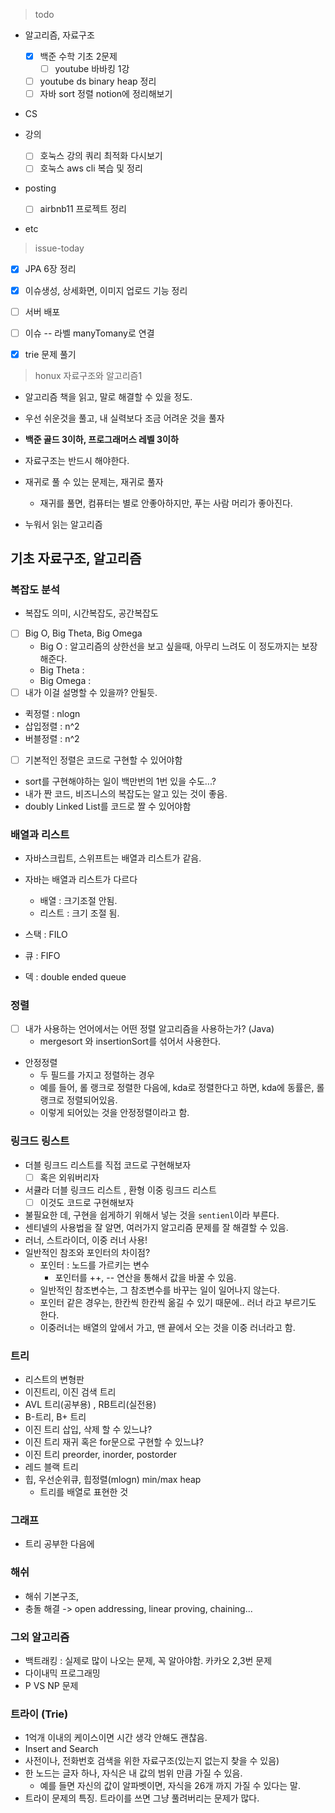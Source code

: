 >  todo

- 알고리즘, 자료구조

  - [x] 백준 수학 기초 2문제
    - [ ] youtube 바바킹 1강
  - [ ] youtube ds binary heap 정리
  - [ ] 자바 sort 정렬 notion에 정리해보기
- CS
- 강의
  - [ ] 호눅스 강의 쿼리 최적화 다시보기
  - [ ] 호눅스 aws cli 복습 및 정리

- posting

  - [ ] airbnb11 프로젝트 정리
- etc



> issue-today

- [x] JPA 6장 정리
- [x] 이슈생성, 상세화면, 이미지 업로드 기능 정리
- [ ] 서버 배포
- [ ] 이슈 -- 라벨 manyTomany로 연결
- [x] trie 문제 풀기



> honux 자료구조와 알고리즘1

- 알고리즘 책을 읽고, 말로 해결할 수 있을 정도.

- 우선 쉬운것을 풀고, 내 실력보다 조금 어려운 것을 풀자

- **백준 골드 3이하, 프로그래머스 레벨 3이하**
- 자료구조는 반드시 해야한다.
- 재귀로 풀 수 있는 문제는, 재귀로 풀자
  - 재귀를 풀면, 컴퓨터는 별로 안좋아하지만, 푸는 사람 머리가 좋아진다.
- 누워서 읽는 알고리즘





## 기초 자료구조, 알고리즘

### 복잡도 분석

- 복잡도 의미, 시간복잡도, 공간복잡도
- [ ] Big O, Big Theta, Big Omega
  - Big O : 알고리즘의 상한선을 보고 싶을때, 아무리 느려도 이 정도까지는 보장해준다.
  - Big Theta :
  - Big Omega : 
- [ ] 내가 이걸 설명할 수 있을까? 안될듯.

- 퀵정렬 : nlogn
- 삽입정렬 : n^2
- 버블정렬 : n^2

- [ ] 기본적인 정렬은 코드로 구현할 수 있어야함
- sort를 구현해야하는 일이 백만번의 1번 있을 수도...?
- 내가 짠 코드, 비즈니스의 복잡도는 알고 있는 것이 좋음.
- doubly Linked List를 코드로 짤 수 있어야함



### 배열과 리스트

- 자바스크립트, 스위프트는 배열과 리스트가 같음.
- 자바는 배열과 리스트가 다르다
  - 배열 : 크기조절 안됨.
  - 리스트 : 크기 조절 됨.

- 스택 : FILO
- 큐 : FIFO
- 덱 : double ended queue 



### 정렬

- [ ] 내가 사용하는 언어에서는 어떤 정렬 알고리즘을 사용하는가? (Java)
  - mergesort 와 insertionSort를 섞어서 사용한다.
- 안정정렬
  - 두 필드를 가지고 정렬하는 경우
  - 예를 들어, 롤 랭크로 정렬한 다음에, kda로 정렬한다고 하면, kda에 동률은, 롤 랭크로 정렬되어있음.
  - 이렇게 되어있는 것을 안정정렬이라고 함.



### 링크드 링스트

- 더블 링크드 리스트를 직접 코드로 구현해보자
  - [ ] 혹은 외워버리자
- 서큘라 더블 링크드 리스트 , 환형 이중 링크드 리스트
  - [ ] 이것도 코드로 구현해보자

- 불필요한 데, 구현을 쉽게하기 위해서 넣는 것을 `sentienl`이라 부른다.
- 센티넬의 사용법을 잘 알면, 여러가지 알고리즘 문제를 잘 해결할 수 있음.
- 러너, 스트라이더, 이중 러너 사용!
- 일반적인 참조와 포인터의 차이점?
  - 포인터 : 노드를 가르키는 변수
    - 포인터를 ++, -- 연산을 통해서 값을 바꿀 수 있음.
  - 일반적인 참조변수는, 그 참조변수를 바꾸는 일이 일어나지 않는다.
  - 포인터 같은 경우는, 한칸씩 한칸씩 옮길 수 있기 때문에.. 러너 라고 부르기도 한다.
  - 이중러너는 배열의 앞에서 가고,  맨 끝에서 오는 것을 이중 러너라고 함.



### 트리

- 리스트의 변형판
- 이진트리, 이진 검색 트리
- AVL 트리(공부용) , RB트리(실전용)
- B-트리, B+ 트리
- 이진 트리 삽입, 삭제 할 수 있느냐?
- 이진 트리 재귀 혹은 for문으로 구현할 수 있느냐?
- 이진 트리 preorder, inorder, postorder
- 레드 블랙 트리 
- 힙, 우선순위큐, 힙정렬(mlogn) min/max heap
  - 트리를 배열로 표현한 것



### 그래프

- 트리 공부한 다음에



### 해쉬

- 해쉬 기본구조,
- 충돌 해결 -> open addressing, linear proving, chaining...



### 그외 알고리즘

- 백트래킹 : 실제로 많이 나오는 문제, 꼭 알아야함. 카카오 2,3번 문제
- 다이내믹 프로그래밍
- P VS NP 문제



### 트라이 (Trie)

- 1억개 이내의 케이스이면 시간 생각 안해도 괜찮음.
- Insert and Search
- 사전이나, 전화번호 검색을 위한 자료구조(있는지 없는지 찾을 수 있음)
- 한 노드는 글자 하나, 자식은 내 값의 범위 만큼 가질 수 있음.
  - 예를 들면 자신의 값이 알파벳이면, 자식을 26개 까지 가질 수 있다는 말.
- 트라이 문제의 특징. 트라이를 쓰면 그냥 풀려버리는 문제가 많다.

